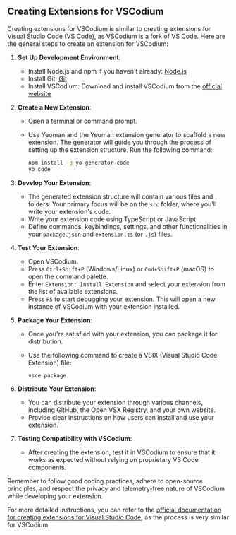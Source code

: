 ## Creating Extensions for VSCodium

Creating extensions for VSCodium is similar to creating extensions for Visual Studio Code (VS Code), as VSCodium is a fork of VS Code. Here are the general steps to create an extension for VSCodium:

1. **Set Up Development Environment**:
   - Install Node.js and npm if you haven't already: [Node.js](https://nodejs.org/)
   - Install Git: [Git](https://git-scm.com/)
   - Install VSCodium: Download and install VSCodium from the [official website](https://vscodium.com/)

2. **Create a New Extension**:
   - Open a terminal or command prompt.
   - Use Yeoman and the Yeoman extension generator to scaffold a new extension. The generator will guide you through the process of setting up the extension structure. Run the following command:
   
     ```bash
     npm install -g yo generator-code
     yo code
     ```

3. **Develop Your Extension**:
   - The generated extension structure will contain various files and folders. Your primary focus will be on the `src` folder, where you'll write your extension's code.
   - Write your extension code using TypeScript or JavaScript.
   - Define commands, keybindings, settings, and other functionalities in your `package.json` and `extension.ts` (or `.js`) files.

4. **Test Your Extension**:
   - Open VSCodium.
   - Press `Ctrl+Shift+P` (Windows/Linux) or `Cmd+Shift+P` (macOS) to open the command palette.
   - Enter `Extension: Install Extension` and select your extension from the list of available extensions.
   - Press `F5` to start debugging your extension. This will open a new instance of VSCodium with your extension installed.

5. **Package Your Extension**:
   - Once you're satisfied with your extension, you can package it for distribution.
   - Use the following command to create a VSIX (Visual Studio Code Extension) file:
   
     ```bash
     vsce package
     ```

6. **Distribute Your Extension**:
   - You can distribute your extension through various channels, including GitHub, the Open VSX Registry, and your own website.
   - Provide clear instructions on how users can install and use your extension.

7. **Testing Compatibility with VSCodium**:
   - After creating the extension, test it in VSCodium to ensure that it works as expected without relying on proprietary VS Code components.

Remember to follow good coding practices, adhere to open-source principles, and respect the privacy and telemetry-free nature of VSCodium while developing your extension.

For more detailed instructions, you can refer to the [official documentation for creating extensions for Visual Studio Code](https://code.visualstudio.com/docs/extensions/overview), as the process is very similar for VSCodium.
